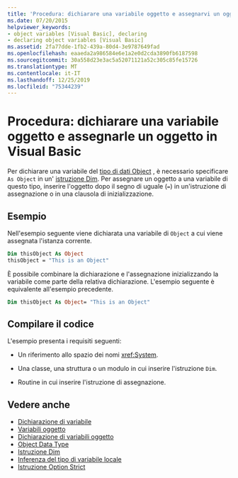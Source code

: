 ```yaml
---
title: 'Procedura: dichiarare una variabile oggetto e assegnarvi un oggetto'
ms.date: 07/20/2015
helpviewer_keywords:
- object variables [Visual Basic], declaring
- declaring object variables [Visual Basic]
ms.assetid: 2fa77dde-1fb2-439a-80d4-3e9787649fad
ms.openlocfilehash: eaaeda2a986584e6e1a2e0d2cda3890fb6187598
ms.sourcegitcommit: 30a558d23e3ac5a52071121a52c305c85fe15726
ms.translationtype: MT
ms.contentlocale: it-IT
ms.lasthandoff: 12/25/2019
ms.locfileid: "75344239"
---
```

# <a name="how-to-declare-an-object-variable-and-assign-an-object-to-it-in-visual-basic"></a>Procedura: dichiarare una variabile oggetto e assegnarle un oggetto in Visual Basic

Per dichiarare una variabile del [tipo di dati Object](../../../../visual-basic/language-reference/data-types/object-data-type.md) , è necessario specificare `As Object` in un' [istruzione Dim](../../../../visual-basic/language-reference/statements/dim-statement.md). Per assegnare un oggetto a una variabile di questo tipo, inserire l'oggetto dopo il segno di uguale (`=`) in un'istruzione di assegnazione o in una clausola di inizializzazione.

## <a name="example"></a>Esempio

Nell'esempio seguente viene dichiarata una variabile di `Object` a cui viene assegnata l'istanza corrente.

```vb
Dim thisObject As Object
thisObject = "This is an Object"
```

È possibile combinare la dichiarazione e l'assegnazione inizializzando la variabile come parte della relativa dichiarazione. L'esempio seguente è equivalente all'esempio precedente.

```vb
Dim thisObject As Object= "This is an Object"
```

## <a name="compile-the-code"></a>Compilare il codice

L'esempio presenta i requisiti seguenti:

- Un riferimento allo spazio dei nomi <xref:System>.

- Una classe, una struttura o un modulo in cui inserire l'istruzione `Dim`.

- Routine in cui inserire l'istruzione di assegnazione.

## <a name="see-also"></a>Vedere anche

- [Dichiarazione di variabile](../../../../visual-basic/programming-guide/language-features/variables/variable-declaration.md)
- [Variabili oggetto](../../../../visual-basic/programming-guide/language-features/variables/object-variables.md)
- [Dichiarazione di variabili oggetto](../../../../visual-basic/programming-guide/language-features/variables/object-variable-declaration.md)
- [Object Data Type](../../../../visual-basic/language-reference/data-types/object-data-type.md)
- [Istruzione Dim](../../../../visual-basic/language-reference/statements/dim-statement.md)
- [Inferenza del tipo di variabile locale](../../../../visual-basic/programming-guide/language-features/variables/local-type-inference.md)
- [Istruzione Option Strict](../../../../visual-basic/language-reference/statements/option-strict-statement.md)
